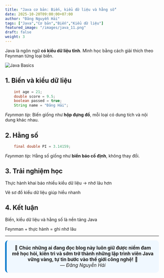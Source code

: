 ```yaml
---
title: "Java cơ bản: Biến, kiểu dữ liệu và hằng số"
date: 2025-10-20T09:00:00+07:00
author: "Đăng Nguyễn Hải"
tags: ["Java","Cơ bản","Biến","Kiểu dữ liệu"]
featured_image: "/images/java_11.png"
draft: false
weight: 3
---
```


Java là ngôn ngữ **có kiểu dữ liệu tĩnh**. Mình học bằng cách giải thích theo Feynman từng loại biến.<!--more-->

![Java Basics](/dangcode-blog/images/java_11.png)

## 1. Biến và kiểu dữ liệu

```java
    int age = 21;
    double score = 9.5;
    boolean passed = true;
    String name = "Đăng Hải";
```
*Feynman tip:* Biến giống như **hộp đựng đồ**, mỗi loại có dung tích và nội dung khác nhau.

## 2. Hằng số
```java
    final double PI = 3.14159;
```
*Feynman tip:* Hằng số giống như **biển báo cố định**, không thay đổi.

## 3. Trải nghiệm học

Thực hành khai báo nhiều kiểu dữ liệu → nhớ lâu hơn

Vẽ sơ đồ kiểu dữ liệu giúp hiểu nhanh

## 4. Kết luận

Biến, kiểu dữ liệu và hằng số là nền tảng Java

Feynman + thực hành = ghi nhớ lâu

---
<div style="text-align:center; background:#f0f8ff; border-left:5px solid #007acc; border-radius:10px; padding:15px; font-size:1.1em;">
🎯 <strong>Chúc những ai đang đọc blog này luôn giữ được niềm đam mê học hỏi, kiên trì và sớm trở thành những lập trình viên Java vững vàng, tự tin bước vào thế giới công nghệ!</strong> 🚀  
<br><em>— Đăng Nguyễn Hải</em>
</div>